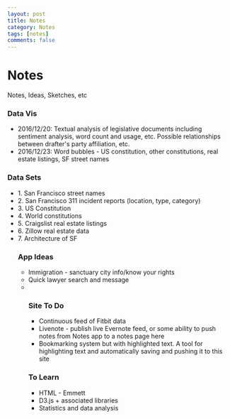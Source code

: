 ```yaml
---
layout: post
title: Notes
category: Notes
tags: [notes]
comments: false
---
```


<h1>Notes</h1>
<p>Notes, Ideas, Sketches, etc</p>

<h3>Data Vis</h3>
<ul>
  <li>2016/12/20: Textual analysis of legislative documents including sentiment analysis, word count and usage, etc. Possible relationships between drafter's party affiliation, etc.</li>
  <li>2016/12/23: Word bubbles - US constitution, other constitutions, real estate listings, SF street names</li>
</ul>




<h3>Data Sets</h3>
<ul>
  <li>1. San Francisco street names</li>
  <li>2. San Francisco 311 incident reports (location, type, category)</li>
  <li>3. US Constitution</li>
  <li>4. World constitutions</li>
  <li>5. Craigslist real estate listings</li>
  <li>6. Zillow real estate data</li>
  <li>7. Architecture of SF</li>

<h3>App Ideas</h3>
  <ul>
    <li>Immigration - sanctuary city info/know your rights</li>
    <li>Quick lawyer search and message</li>
    <li>
  </li>

<h3>Site To Do</h3>
<ul>
  <li>Continuous feed of Fitbit data</li>
  <li>Livenote - publish live Evernote feed, or some ability to push notes from Notes app to a notes page here</li>
  <li>Bookmarking system but with highlighted text. A tool for highlighting text and automatically saving and pushing it to this site</li>
</ul>

<h3>To Learn</h3>
<ul>
  <li>HTML - Emmett</li>
  <li>D3.js + associated libraries</li>
  <li>Statistics and data analysis</li>
</ul>